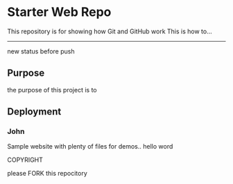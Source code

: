 # Starter Web Repo

This repository is for showing how Git and GitHub work
This is how to...

*********

new status before push

## Purpose

the purpose of this project is to


## Deployment


### John

Sample website with plenty of files for demos.. hello word

COPYRIGHT

please FORK this repocitory